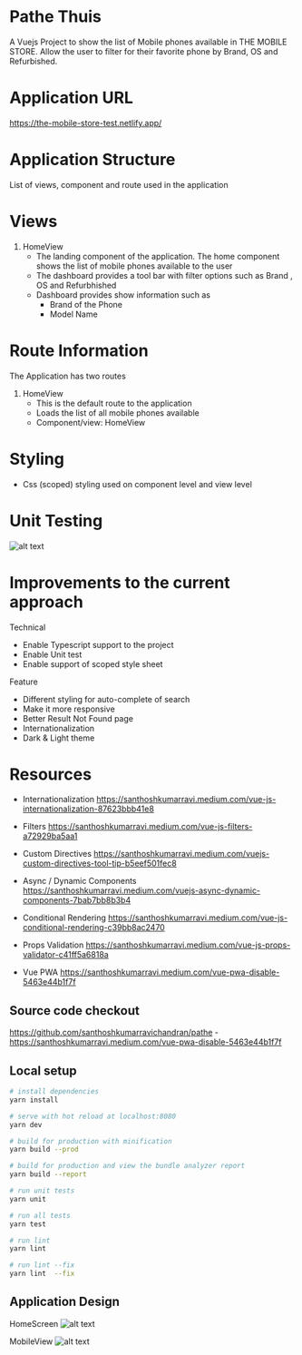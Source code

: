 # Pathe Thuis

A Vuejs Project to show the list of Mobile phones available in THE MOBILE STORE. Allow the user to filter for their favorite phone by Brand, OS and Refurbished.

# Application URL
https://the-mobile-store-test.netlify.app/

# Application Structure
List of views, component and route used in the application
# Views
   1. HomeView
        - The landing component of the application. The home component shows the list of mobile phones available to the user
        - The dashboard provides a tool bar with filter options such as Brand , OS and Refurbhished
        - Dashboard provides show information such as
            - Brand of the Phone
            - Model Name

# Route Information

The Application has two routes 
1. HomeView 
    - This is the default route to the application
    - Loads the list of all mobile phones available
    - Component/view: HomeView

# Styling
- Css (scoped) styling used on component level and view level


# Unit Testing
![alt text](./screenshots/UnitTest.png)


# Improvements to the current approach
Technical
- Enable Typescript support to the project
- Enable Unit test
- Enable support of scoped style sheet

Feature
- Different styling for auto-complete of search
- Make it more responsive
- Better Result Not Found page
- Internationalization
- Dark & Light theme


# Resources
- Internationalization
https://santhoshkumarravi.medium.com/vue-js-internationalization-87623bbb41e8

- Filters
https://santhoshkumarravi.medium.com/vue-js-filters-a72929ba5aa1

- Custom Directives
https://santhoshkumarravi.medium.com/vuejs-custom-directives-tool-tip-b5eef501fec8

- Async / Dynamic Components
https://santhoshkumarravi.medium.com/vuejs-async-dynamic-components-7bab7bb8b3b4

- Conditional Rendering
https://santhoshkumarravi.medium.com/vue-js-conditional-rendering-c39bb8ac2470

- Props Validation
https://santhoshkumarravi.medium.com/vue-js-props-validator-c41ff5a6818a

- Vue PWA 
https://santhoshkumarravi.medium.com/vue-pwa-disable-5463e44b1f7f

## Source code checkout 
https://github.com/santhoshkumarravichandran/pathe
-https://santhoshkumarravi.medium.com/vue-pwa-disable-5463e44b1f7f


## Local setup

``` bash
# install dependencies
yarn install

# serve with hot reload at localhost:8080
yarn dev

# build for production with minification
yarn build --prod

# build for production and view the bundle analyzer report
yarn build --report

# run unit tests
yarn unit

# run all tests
yarn test

# run lint
yarn lint 

# run lint --fix
yarn lint  --fix
```

## Application Design

HomeScreen
![alt text](./screenshots/HomeView.png)

MobileView
![alt text](./screenshots/MobileView.png)